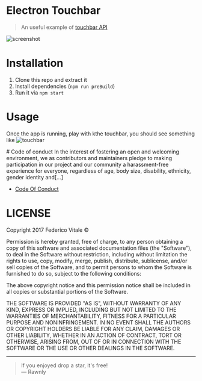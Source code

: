 # Electron Touchbar
> An useful example of [touchbar API](https://electron.atom.io/docs/api/touch-bar/)

![screenshot](https://user-images.githubusercontent.com/16429579/31844034-9ad80d94-b5f6-11e7-80ea-a59307034882.png)

# Installation
1. Clone this repo and extract it
2. Install dependencies (`npm run preBuild`)
3. Run it via `npm start`

# Usage
Once the app is running, play with kthe touchbar, you should see something like
![touchbar](https://user-images.githubusercontent.com/16429579/31844025-8f63b29c-b5f6-11e7-9d32-c6dbe38013cf.png)

# Code of conduct
In the interest of fostering an open and welcoming environment, we as
contributors and maintainers pledge to making participation in our project and
our community a harassment-free experience for everyone, regardless of age, body
size, disability, ethnicity, gender identity and[...] 

- [Code Of Conduct](code-of-conduct.md)

# LICENSE
Copyright 2017 Federico Vitale &copy;

Permission is hereby granted, free of charge, to any person obtaining a copy of this software and associated documentation files (the "Software"), to deal in the Software without restriction, including without limitation the rights to use, copy, modify, merge, publish, distribute, sublicense, and/or sell copies of the Software, and to permit persons to whom the Software is furnished to do so, subject to the following conditions:

The above copyright notice and this permission notice shall be included in all copies or substantial portions of the Software.

THE SOFTWARE IS PROVIDED "AS IS", WITHOUT WARRANTY OF ANY KIND, EXPRESS OR IMPLIED, INCLUDING BUT NOT LIMITED TO THE WARRANTIES OF MERCHANTABILITY, FITNESS FOR A PARTICULAR PURPOSE AND NONINFRINGEMENT. IN NO EVENT SHALL THE AUTHORS OR COPYRIGHT HOLDERS BE LIABLE FOR ANY CLAIM, DAMAGES OR OTHER LIABILITY, WHETHER IN AN ACTION OF CONTRACT, TORT OR OTHERWISE, ARISING FROM, OUT OF OR IN CONNECTION WITH THE SOFTWARE OR THE USE OR OTHER DEALINGS IN THE SOFTWARE.

---

> If you enjoyed drop a star, it's free! <br>
> &mdash; Rawnly